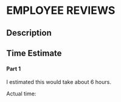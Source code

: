 # EMPLOYEE REVIEWS

## Description

## Time Estimate
#### Part 1
I estimated this would take about 6 hours.

Actual time:

